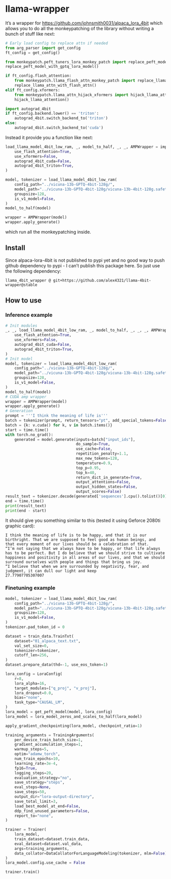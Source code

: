 # llama-wrapper

<!-- WARNING: THIS FILE WAS AUTOGENERATED! DO NOT EDIT! -->

It’s a wrapper for <https://github.com/johnsmith0031/alpaca_lora_4bit>
which allows you to do all the monkeypatching of the library without
writing a bunch of stuff like next:

``` python
# Early load config to replace attn if needed
from arg_parser import get_config
ft_config = get_config()

from monkeypatch.peft_tuners_lora_monkey_patch import replace_peft_model_with_gptq_lora_model
replace_peft_model_with_gptq_lora_model()

if ft_config.flash_attention:
    from monkeypatch.llama_flash_attn_monkey_patch import replace_llama_attn_with_flash_attn
    replace_llama_attn_with_flash_attn()
elif ft_config.xformers:
    from monkeypatch.llama_attn_hijack_xformers import hijack_llama_attention
    hijack_llama_attention()

import autograd_4bit
if ft_config.backend.lower() == 'triton':
    autograd_4bit.switch_backend_to('triton')
else:
    autograd_4bit.switch_backend_to('cuda')
```

Instead it provide you a function like next:

``` python
load_llama_model_4bit_low_ram, _, model_to_half, _, _, AMPWrapper = import_llama(
    use_flash_attention=True,
    use_xformers=False,
    autograd_4bit_cuda=False,
    autograd_4bit_triton=True,
)

model, tokenizer = load_llama_model_4bit_low_ram(
    config_path="../vicuna-13b-GPTQ-4bit-128g/",
    model_path="../vicuna-13b-GPTQ-4bit-128g/vicuna-13b-4bit-128g.safetensors",
    groupsize=128,
    is_v1_model=False,
)
model_to_half(model)

wrapper = AMPWrapper(model)
wrapper.apply_generate()
```

which run all the monkeypatching inside.

## Install

Since alpaca-lora-4bit is not published to pypi yet and no good way to
push github dependency to pypi - I can’t publish this package here. So
just use the following dependency:

    llama_4bit_wrapper @ git+https://github.com/alex4321/llama-4bit-wrapper@stable

## How to use

### Inference example

``` python
# Init modules
_, _, load_llama_model_4bit_low_ram, _, model_to_half, _, _, _, AMPWrapper = import_llama(
    use_flash_attention=True,
    use_xformers=False,
    autograd_4bit_cuda=False,
    autograd_4bit_triton=True,
)
# Init model
model, tokenizer = load_llama_model_4bit_low_ram(
    config_path="../vicuna-13b-GPTQ-4bit-128g/",
    model_path="../vicuna-13b-GPTQ-4bit-128g/vicuna-13b-4bit-128g.safetensors",
    groupsize=128,
    is_v1_model=False,
)
model_to_half(model)
# CUDA amp wrapper
wrapper = AMPWrapper(model)
wrapper.apply_generate()
# Generation
prompt = '''I think the meaning of life is'''
batch = tokenizer(prompt, return_tensors="pt", add_special_tokens=False)
batch = {k: v.cuda() for k, v in batch.items()}
start = time.time()
with torch.no_grad():
    generated = model.generate(inputs=batch["input_ids"],
                               do_sample=True,
                               use_cache=False,
                               repetition_penalty=1.1,
                               max_new_tokens=128,
                               temperature=0.9,
                               top_p=0.95,
                               top_k=40,
                               return_dict_in_generate=True,
                               output_attentions=False,
                               output_hidden_states=False,
                               output_scores=False)
result_text = tokenizer.decode(generated['sequences'].cpu().tolist()[0])
end = time.time()
print(result_text)
print(end - start)
```

It should give you something similar to this (tested it using Geforce
2080ti graphic card):

    I think the meaning of life is to be happy, and that it is our birthright. That we are supposed to feel good as human beings, and that every moment of our lives should be a celebration of that.
    “I’m not saying that we always have to be happy, or that life always has to be perfect. But I do believe that we should strive to cultivate happiness and positivity in all areas of our lives, and that we should surround ourselves with people and things that bring us joy.
    “I believe that when we are surrounded by negativity, fear, and judgment, it can dull our light and keep
    27.77907705307007

### Finetuning example

``` python
model, tokenizer = load_llama_model_4bit_low_ram(
    config_path="../vicuna-13b-GPTQ-4bit-128g/",
    model_path="../vicuna-13b-GPTQ-4bit-128g/vicuna-13b-4bit-128g.safetensors",
    groupsize=128,
    is_v1_model=False,
)
tokenizer.pad_token_id = 0

dataset = train_data.TrainTxt(
    dataset="01_alpaca_text.txt",
    val_set_size=0,
    tokenizer=tokenizer,
    cutoff_len=256,
)
dataset.prepare_data(thd=-1, use_eos_token=1)

lora_config = LoraConfig(
    r=8,
    lora_alpha=16,
    target_modules=["q_proj", "v_proj"],
    lora_dropout=0.0,
    bias="none",
    task_type="CAUSAL_LM",
)
lora_model = get_peft_model(model, lora_config)
lora_model = lora_model_zeros_and_scales_to_half(lora_model)

apply_gradient_checkpointing(lora_model, checkpoint_ratio=1)

training_arguments = TrainingArguments(
    per_device_train_batch_size=1,
    gradient_accumulation_steps=1,
    warmup_steps=5,
    optim="adamw_torch",
    num_train_epochs=10,
    learning_rate=3e-4,
    fp16=True,
    logging_steps=20,
    evaluation_strategy="no",
    save_strategy="steps",
    eval_steps=None,
    save_steps=50,
    output_dir="lora-output-directory",
    save_total_limit=3,
    load_best_model_at_end=False,
    ddp_find_unused_parameters=False,
    report_to="none",
)

trainer = Trainer(
    lora_model,
    train_dataset=dataset.train_data,
    eval_dataset=dataset.val_data,
    args=training_arguments,
    data_collator=DataCollatorForLanguageModeling(tokenizer, mlm=False)
)
lora_model.config.use_cache = False

trainer.train()
```
